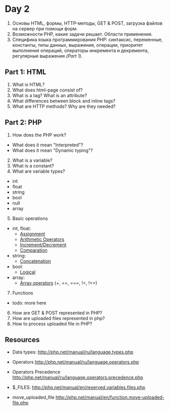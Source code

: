 # Day 2

1. Основы HTML, формы, HTTP-методы, GET & POST, загрузка файлов на сервер при помощи форм.
2. Возможности PHP, какие задачи решает. Области применения.
3. Специфика языка программирования PHP: синтаксис, переменные, константы, типы данных, выражения, операции, приоритет выполнения операций, операторы инкремента и декремента, регулярные выражения *(Part 1)*.

## Part 1: HTML

1. What is HTML?
2. What does html-page consist of?
3. What is a tag? What is an attribute?
4. What differences between block and inline tags?
5. What are HTTP methods? Why are they needed?

## Part 2: PHP

1. How does the PHP work?
  * What does it mean "Interpreted"?
  * What does it mean "Dynamic typing"?
2. What is a variable?
3. What is a constant?
4. What are variable types?
  * int
  * float
  * string
  * bool
  * null
  * array
5. Basic operations
  * int, float: 
    * [Assignment](http://php.net/manual/ru/language.operators.assignment.php)
    * [Arithmetic Operators](http://php.net/manual/ru/language.operators.arithmetic.php)
    * [Increment/Decrement](http://php.net/manual/ru/language.operators.increment.php)
    * [Comparation](http://php.net/manual/ru/language.operators.comparison.php)
  * string: 
    * [Concatenation](http://php.net/manual/ru/language.operators.string.php)
  * bool:
    * [Logical](http://php.net/manual/ru/language.operators.logical.php)
  * array:
    * [Array operators](http://php.net/manual/ru/language.operators.array.php) (+, ==, ===, !=, !==)
7. Functions
  * todo: more here
6. How are GET & POST represented in PHP?
7. How are uploaded files represented in php?
8. How to process uploaded file in PHP?

## Resources

* Data types:
http://php.net/manual/ru/language.types.php
* Operators
http://php.net/manual/ru/language.operators.php
* Operators Precedence
http://php.net/manual/ru/language.operators.precedence.php

* $_FILES:
http://php.net/manual/en/reserved.variables.files.php
* move_uploaded_file
http://php.net/manual/en/function.move-uploaded-file.php